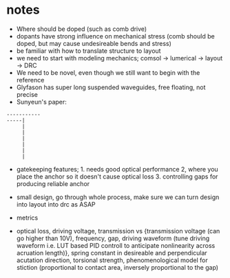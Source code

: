 # notes
- Where should be doped (such as comb drive)
- dopants have strong influence on mechanical stress (comb should be doped, but may cause undesireable bends and stress)
- be familiar with how to translate structure to layout
- we need to start with modeling mechanics; comsol -> lumerical -> layout -> DRC
- We need to be novel, even though we still want to begin with the reference
- Glyfason has super long suspended waveguides, free floating, not precise
- Sunyeun's paper: 
```
-----------
-----|
     |
     |
     |
     |
     |
     |
```

- gatekeeping features; 1. needs good optical performance 2, where you place the anchor so it doesn't cause optical loss 3. controlling gaps for producing reliable anchor
- small design, go through whole process, make sure we can turn design into layout into drc as ASAP


- metrics
- optical loss, driving voltage, transmission vs {transmission voltage (can go higher than 10V), frequency, gap, driving waveform (tune driving waveform i.e. LUT based PID controll to anticipate nonlinearity across acruation length)}, spring constant in desireable and perpendicular acutation direction, torsional strength, phenomenological model for stiction (proportional to contact area, inversely proportional to the gap)